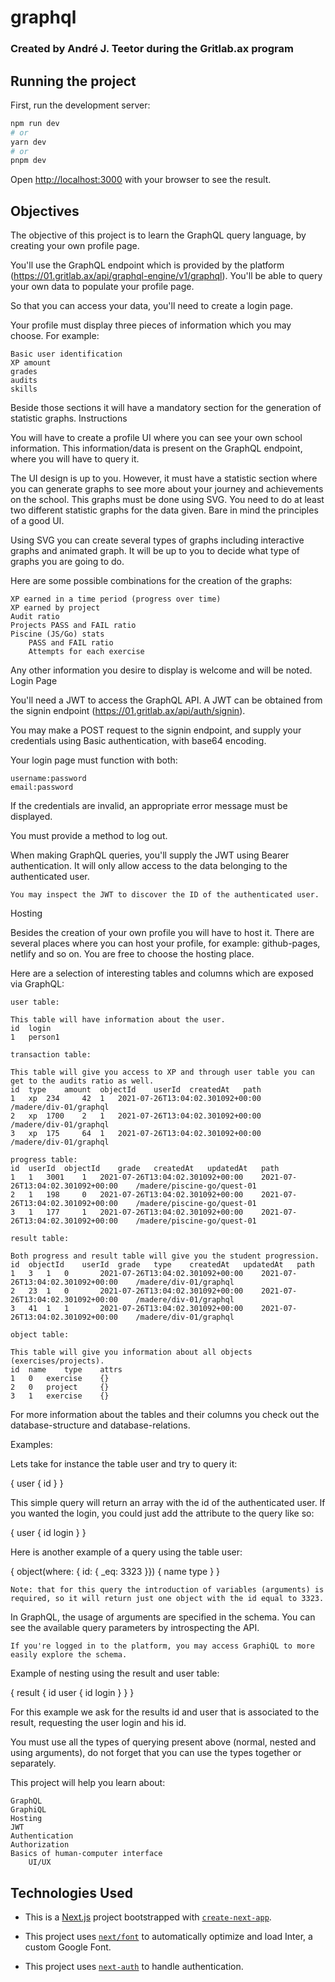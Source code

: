 # graphql

### Created by André J. Teetor during the Gritlab.ax program

## Running the project

First, run the development server:

```bash
npm run dev
# or
yarn dev
# or
pnpm dev
```

Open [http://localhost:3000](http://localhost:3000) with your browser to see the result.

## Objectives

The objective of this project is to learn the GraphQL query language, by creating your own profile page.

You'll use the GraphQL endpoint which is provided by the platform (https://01.gritlab.ax/api/graphql-engine/v1/graphql). You'll be able to query your own data to populate your profile page.

So that you can access your data, you'll need to create a login page.

Your profile must display three pieces of information which you may choose. For example:

    Basic user identification
    XP amount
    grades
    audits
    skills

Beside those sections it will have a mandatory section for the generation of statistic graphs.
Instructions

You will have to create a profile UI where you can see your own school information. This information/data is present on the GraphQL endpoint, where you will have to query it.

The UI design is up to you. However, it must have a statistic section where you can generate graphs to see more about your journey and achievements on the school. This graphs must be done using SVG. You need to do at least two different statistic graphs for the data given. Bare in mind the principles of a good UI.

Using SVG you can create several types of graphs including interactive graphs and animated graph. It will be up to you to decide what type of graphs you are going to do.

Here are some possible combinations for the creation of the graphs:

    XP earned in a time period (progress over time)
    XP earned by project
    Audit ratio
    Projects PASS and FAIL ratio
    Piscine (JS/Go) stats
        PASS and FAIL ratio
        Attempts for each exercise

Any other information you desire to display is welcome and will be noted.
Login Page

You'll need a JWT to access the GraphQL API. A JWT can be obtained from the signin endpoint (https://01.gritlab.ax/api/auth/signin).

You may make a POST request to the signin endpoint, and supply your credentials using Basic authentication, with base64 encoding.

Your login page must function with both:

    username:password
    email:password

If the credentials are invalid, an appropriate error message must be displayed.

You must provide a method to log out.

When making GraphQL queries, you'll supply the JWT using Bearer authentication. It will only allow access to the data belonging to the authenticated user.

    You may inspect the JWT to discover the ID of the authenticated user.

Hosting

Besides the creation of your own profile you will have to host it. There are several places where you can host your profile,
for example: github-pages, netlify and so on. You are free to choose the hosting place.

Here are a selection of interesting tables and columns which are exposed via GraphQL:

    user table:

    This table will have information about the user.
    id 	login
    1 	person1

    transaction table:

    This table will give you access to XP and through user table you can get to the audits ratio as well.
    id 	type 	amount 	objectId 	userId 	createdAt 	path
    1 	xp 	234 	42 	1 	2021-07-26T13:04:02.301092+00:00 	/madere/div-01/graphql
    2 	xp 	1700 	2 	1 	2021-07-26T13:04:02.301092+00:00 	/madere/div-01/graphql
    3 	xp 	175 	64 	1 	2021-07-26T13:04:02.301092+00:00 	/madere/div-01/graphql

    progress table:
    id 	userId 	objectId 	grade 	createdAt 	updatedAt 	path
    1 	1 	3001 	1 	2021-07-26T13:04:02.301092+00:00 	2021-07-26T13:04:02.301092+00:00 	/madere/piscine-go/quest-01
    2 	1 	198 	0 	2021-07-26T13:04:02.301092+00:00 	2021-07-26T13:04:02.301092+00:00 	/madere/piscine-go/quest-01
    3 	1 	177 	1 	2021-07-26T13:04:02.301092+00:00 	2021-07-26T13:04:02.301092+00:00 	/madere/piscine-go/quest-01

    result table:

    Both progress and result table will give you the student progression.
    id 	objectId 	userId 	grade 	type 	createdAt 	updatedAt 	path
    1 	3 	1 	0 		2021-07-26T13:04:02.301092+00:00 	2021-07-26T13:04:02.301092+00:00 	/madere/div-01/graphql
    2 	23 	1 	0 		2021-07-26T13:04:02.301092+00:00 	2021-07-26T13:04:02.301092+00:00 	/madere/div-01/graphql
    3 	41 	1 	1 		2021-07-26T13:04:02.301092+00:00 	2021-07-26T13:04:02.301092+00:00 	/madere/div-01/graphql

    object table:

    This table will give you information about all objects (exercises/projects).
    id 	name 	type 	attrs
    1 	0 	exercise 	{}
    2 	0 	project 	{}
    3 	1 	exercise 	{}

For more information about the tables and their columns you check out the database-structure and database-relations.

Examples:

Lets take for instance the table user and try to query it:

{
  user {
    id
  }
}

This simple query will return an array with the id of the authenticated user. If you wanted the login, you could just add the attribute to the query like so:

{
  user {
    id
    login
  }
}

Here is another example of a query using the table user:

{
  object(where: { id: { _eq: 3323 }}) {
    name
    type
  }
}

    Note: that for this query the introduction of variables (arguments) is required, so it will return just one object with the id equal to 3323.

In GraphQL, the usage of arguments are specified in the schema. You can see the available query parameters by introspecting the API.

    If you're logged in to the platform, you may access GraphiQL to more easily explore the schema.

Example of nesting using the result and user table:

{
  result {
    id
    user {
      id
      login
    }
  }
}

For this example we ask for the results id and user that is associated to the result, requesting the user login and his id.

You must use all the types of querying present above (normal, nested and using arguments), do not forget that you can use the types together or separately.

This project will help you learn about:

    GraphQL
    GraphiQL
    Hosting
    JWT
    Authentication
    Authorization
    Basics of human-computer interface
        UI/UX



## Technologies Used

- This is a [Next.js](https://nextjs.org/) project bootstrapped with [`create-next-app`](https://github.com/vercel/next.js/tree/canary/packages/create-next-app).

- This project uses [`next/font`](https://nextjs.org/docs/basic-features/font-optimization) to automatically optimize and load Inter, a custom Google Font.

- This project uses [`next-auth`](https://next-auth.js.org/) to handle authentication.
